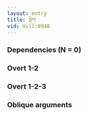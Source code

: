 ```yaml
---
layout: entry
title: ལྡེག་
vid: Hill:0948
---
```

### Dependencies (N = 0)


### Overt 1-2


### Overt 1-2-3


### Oblique arguments
